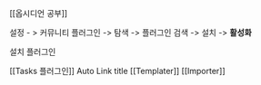 [[옵시디언 공부]]

설정 - > 커뮤니티 플러그인 -> 탐색 -> 플러그인 검색 -> 설치 -> **활성화**

설치 플러그인

[[Tasks 플러그인]]
Auto Link title 
[[Templater]]
[[Importer]]

